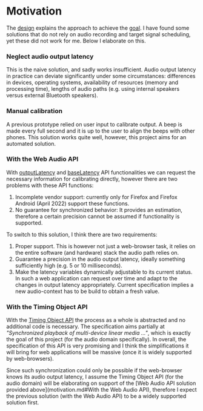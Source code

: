 # Motivation

The [design](design.md) explains the approach to achieve the [goal](../README.md#Goal). I have found some solutions that do not rely on audio recording and target signal scheduling, yet these did not work for me. Below I elaborate on this.

### Neglect audio output latency
This is the naive solution, and sadly works insufficient. Audio output latency in practice can deviate significantly under some circumstances: differences in devices, operating systems, availability of resources (memory and processing time), lengths of audio paths (e.g. using internal speakers versus external Bluetooth speakers).

### Manual calibration
A previous prototype relied on user input to calibrate output. A beep is made every full second and it is up to the user to align the beeps with other phones. This solution works quite well, however, this project aims for an automated solution.

### With the Web Audio API
With [outputLatency](https://developer.mozilla.org/en-US/docs/Web/API/AudioContext/outputLatency) and [baseLatency](https://developer.mozilla.org/en-US/docs/Web/API/AudioContext/baseLatency) API functionalities we can request the necessary information for calibrating directly, however there are two problems with these API functions:
1. Incomplete vendor support: currently only for Firefox and Firefox Android (April 2022) support these functions.
2. No guarantee for synchronized behavior: It provides an estimation, therefore a certain precision cannot be assumed if functionality is supported.

To switch to this solution, I think there are two requirements:
1. Proper support. This is however not just a web-browser task, it relies on the entire software (and hardware) stack the audio path relies on.
2. Guarantee a precision in the audio output latency, ideally something sufficiently high (e.g. 5 or 10 milliseconds).
3. Make the latency variables dynamically adjustable to its current status. In such a web application can request over time and adapt to the changes in output latency appropriately. Current specification implies a new audio-context has to be build to obtain a fresh value.

### With the Timing Object API
With the [Timing Object API](http://webtiming.github.io/timingobject/) the process as a whole is abstracted and no additional code is necessary.
The specification aims partially at _"Synchronized playback of multi-device linear media ..."_, which is exactly the goal of this project (for the audio domain specifically). In overall, the specification of this API is very promising and I think the simplifications it will bring for web applications will be massive (once it is widely supported by web-browsers).

Since such synchronization could only be possible if the web-browser knows its audio output latency, I assume the Timing Object API (for the audio domain) will be elaborating on support of the [Web Audio API solution provided above](motivation.md#With the Web Audio API), therefore I expect the previous solution (with the Web Audio API) to be a widely supported solution first.
